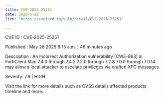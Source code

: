 ```yaml
---
title: CVE-2025-25251
date: 2025-5-28
lien: "https://cvefeed.io/vuln/detail/CVE-2025-25251"

---
```


CVE ID : CVE-2025-25251

Published :  May 28
2025
8:15 a.m. | 46 minutes ago

Description : An Incorrect Authorization vulnerability [CWE-863] in FortiClient Mac 7.4.0 through 7.4.2
7.2.0 through 7.2.8
7.0.0 through 7.0.14 may allow a local attacker to escalate privileges via crafted XPC messages.

Severity: 7.8 | HIGH

Visit the link for more details
such as CVSS details
affected products
timeline
and more...
